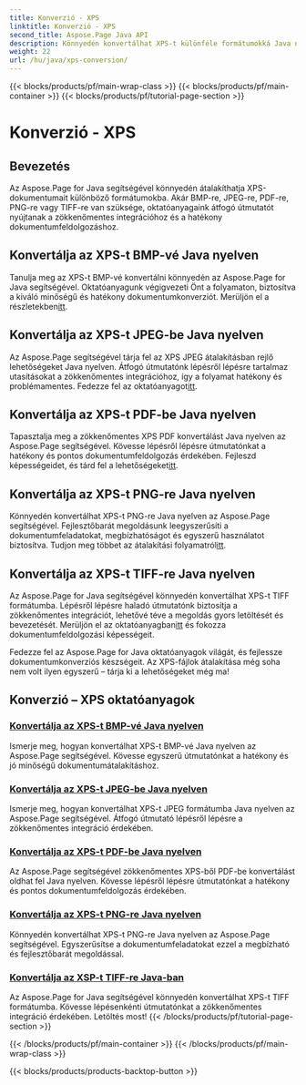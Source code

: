 ```yaml
---
title: Konverzió - XPS
linktitle: Konverzió - XPS
second_title: Aspose.Page Java API
description: Könnyedén konvertálhat XPS-t különféle formátumokká Java nyelven az Aspose.Page segítségével. Fokozza a dokumentumfeldolgozást lépésenkénti útmutatóinkkal a pontos és hatékony átalakítás érdekében.
weight: 22
url: /hu/java/xps-conversion/
---
```


{{< blocks/products/pf/main-wrap-class >}}
{{< blocks/products/pf/main-container >}}
{{< blocks/products/pf/tutorial-page-section >}}

# Konverzió - XPS


## Bevezetés

Az Aspose.Page for Java segítségével könnyedén átalakíthatja XPS-dokumentumait különböző formátumokba. Akár BMP-re, JPEG-re, PDF-re, PNG-re vagy TIFF-re van szüksége, oktatóanyagaink átfogó útmutatót nyújtanak a zökkenőmentes integrációhoz és a hatékony dokumentumfeldolgozáshoz.

## Konvertálja az XPS-t BMP-vé Java nyelven

 Tanulja meg az XPS-t BMP-vé konvertálni könnyedén az Aspose.Page for Java segítségével. Oktatóanyagunk végigvezeti Önt a folyamaton, biztosítva a kiváló minőségű és hatékony dokumentumkonverziót. Merüljön el a részletekben[itt](./to-bmp/).

## Konvertálja az XPS-t JPEG-be Java nyelven

Az Aspose.Page segítségével tárja fel az XPS JPEG átalakításban rejlő lehetőségeket Java nyelven. Átfogó útmutatónk lépésről lépésre tartalmaz utasításokat a zökkenőmentes integrációhoz, így a folyamat hatékony és problémamentes. Fedezze fel az oktatóanyagot[itt](./to-jpeg/).

## Konvertálja az XPS-t PDF-be Java nyelven

 Tapasztalja meg a zökkenőmentes XPS PDF konvertálást Java nyelven az Aspose.Page segítségével. Kövesse lépésről lépésre útmutatónkat a hatékony és pontos dokumentumfeldolgozás érdekében. Fejleszd képességeidet, és tárd fel a lehetőségeket[itt](./to-pdf/).

## Konvertálja az XPS-t PNG-re Java nyelven

 Könnyedén konvertálhat XPS-t PNG-re Java nyelven az Aspose.Page segítségével. Fejlesztőbarát megoldásunk leegyszerűsíti a dokumentumfeladatokat, megbízhatóságot és egyszerű használatot biztosítva. Tudjon meg többet az átalakítási folyamatról[itt](./to-png/).

## Konvertálja az XPS-t TIFF-re Java nyelven

 Az Aspose.Page for Java segítségével könnyedén konvertálhat XPS-t TIFF formátumba. Lépésről lépésre haladó útmutatónk biztosítja a zökkenőmentes integrációt, lehetővé téve a megoldás gyors letöltését és bevezetését. Merüljön el az oktatóanyagban[itt](./to-tiff/) és fokozza dokumentumfeldolgozási képességeit.

Fedezze fel az Aspose.Page for Java oktatóanyagok világát, és fejlessze dokumentumkonverziós készségeit. Az XPS-fájlok átalakítása még soha nem volt ilyen egyszerű – tárja ki a lehetőségeket még ma!
## Konverzió – XPS oktatóanyagok
### [Konvertálja az XPS-t BMP-vé Java nyelven](./to-bmp/)
Ismerje meg, hogyan konvertálhat XPS-t BMP-vé Java nyelven az Aspose.Page segítségével. Kövesse egyszerű útmutatónkat a hatékony és jó minőségű dokumentumátalakításhoz.
### [Konvertálja az XPS-t JPEG-be Java nyelven](./to-jpeg/)
Ismerje meg, hogyan konvertálhat XPS-t JPEG formátumba Java nyelven az Aspose.Page segítségével. Átfogó útmutató lépésről lépésre a zökkenőmentes integráció érdekében.
### [Konvertálja az XPS-t PDF-be Java nyelven](./to-pdf/)
Az Aspose.Page segítségével zökkenőmentes XPS-ből PDF-be konvertálást oldhat fel Java nyelven. Kövesse lépésről lépésre útmutatónkat a hatékony és pontos dokumentumfeldolgozás érdekében.
### [Konvertálja az XPS-t PNG-re Java nyelven](./to-png/)
Könnyedén konvertálhat XPS-t PNG-re Java nyelven az Aspose.Page segítségével. Egyszerűsítse a dokumentumfeladatokat ezzel a megbízható és fejlesztőbarát megoldással.
### [Konvertálja az XSP-t TIFF-re Java-ban](./to-tiff/)
Az Aspose.Page for Java segítségével könnyedén konvertálhat XPS-t TIFF formátumba. Kövesse lépésenkénti útmutatónkat a zökkenőmentes integráció érdekében. Letöltés most!
{{< /blocks/products/pf/tutorial-page-section >}}

{{< /blocks/products/pf/main-container >}}
{{< /blocks/products/pf/main-wrap-class >}}

{{< blocks/products/products-backtop-button >}}
